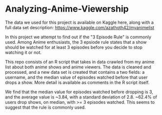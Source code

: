 # Analyzing-Anime-Viewership
The data we used for this project is available on Kaggle here, along with a full data set description: https://www.kaggle.com/azathoth42/myanimelist

In this project we attempt to find out if the "3 Episode Rule" is commonly used.  Among Anime enthusiasts, the 3 epsiode rule states that a show should be watched for at least 3 episodes before you decide to stop watching it or not.

This repo consists of an R script that takes in data crawled from my anime list about both anime shows and anime viewers.
The data is cleaned and processed, and a new data set is created that contains a two fields: a username, and the median value
of episodes watched before that user drops a show.  More detail is available as comments in the R script itself.

We find that the median value for episodes watched before dropping is 3, and the average value is ~3.84, with a standard deviation of 2.8.  ~62.4% of users drop shows, on median, with >= 3 episodes watched.  This seems to suggest that the rule is commonly used.
